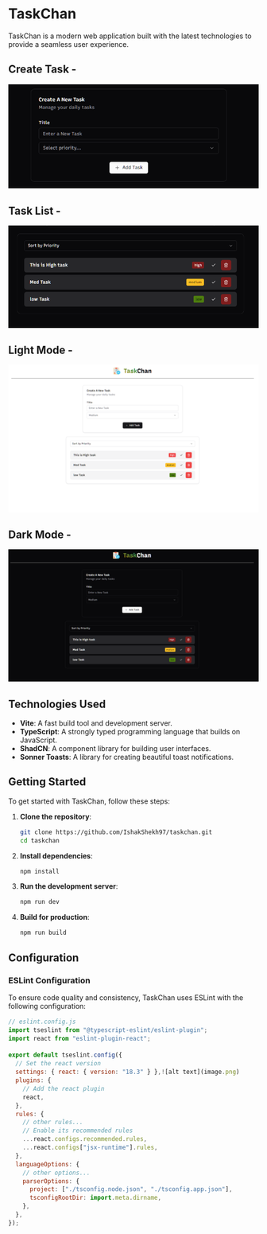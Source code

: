 # TaskChan

TaskChan is a modern web application built with the latest technologies to provide a seamless user experience.




## Create Task -

![Create Task Modal](https://github.com/IshakShekh97/task-chan/blob/31d77607a52e514fa6036ffe2f7ea0b8cdcedac0/public/create%20Task.png)

## Task List -

![List of Tasks](https://github.com/IshakShekh97/task-chan/blob/31d77607a52e514fa6036ffe2f7ea0b8cdcedac0/public/show%20tasks.png)

## Light Mode -

![Dark Mode](https://github.com/IshakShekh97/task-chan/blob/31d77607a52e514fa6036ffe2f7ea0b8cdcedac0/public/light.png)

## Dark Mode -

![Dark Mode](https://github.com/IshakShekh97/task-chan/blob/31d77607a52e514fa6036ffe2f7ea0b8cdcedac0/public/dark.png)

## Technologies Used

- **Vite**: A fast build tool and development server.
- **TypeScript**: A strongly typed programming language that builds on JavaScript.
- **ShadCN**: A component library for building user interfaces.
- **Sonner Toasts**: A library for creating beautiful toast notifications.

## Getting Started

To get started with TaskChan, follow these steps:

1. **Clone the repository**:

   ```sh
   git clone https://github.com/IshakShekh97/taskchan.git
   cd taskchan
   ```

2. **Install dependencies**:

   ```sh
   npm install
   ```

3. **Run the development server**:

   ```sh
   npm run dev
   ```

4. **Build for production**:
   ```sh
   npm run build
   ```

## Configuration

### ESLint Configuration

To ensure code quality and consistency, TaskChan uses ESLint with the following configuration:

```js
// eslint.config.js
import tseslint from "@typescript-eslint/eslint-plugin";
import react from "eslint-plugin-react";

export default tseslint.config({
  // Set the react version
  settings: { react: { version: "18.3" } },![alt text](image.png)
  plugins: {
    // Add the react plugin
    react,
  },
  rules: {
    // other rules...
    // Enable its recommended rules
    ...react.configs.recommended.rules,
    ...react.configs["jsx-runtime"].rules,
  },
  languageOptions: {
    // other options...
    parserOptions: {
      project: ["./tsconfig.node.json", "./tsconfig.app.json"],
      tsconfigRootDir: import.meta.dirname,
    },
  },
});
```
